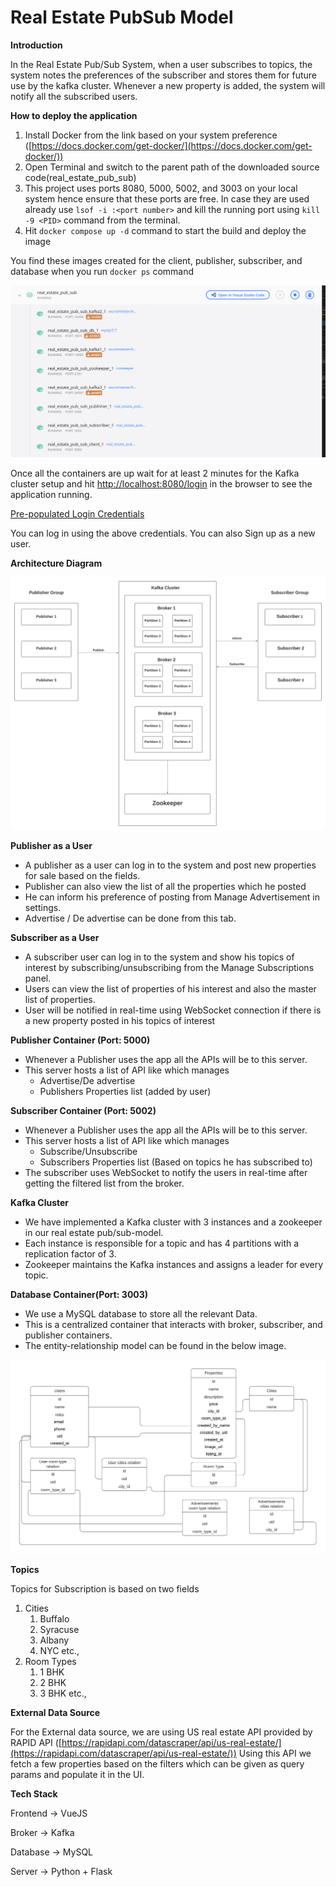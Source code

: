 # Real Estate PubSub Model

**Introduction**

In the Real Estate Pub/Sub System, when a user subscribes to topics, the system notes the preferences of the subscriber and stores them for future use by the kafka cluster. Whenever a new property is added, the system will notify all the subscribed users.

**How to deploy the application**

1. Install Docker from the link based on your system preference ([https://docs.docker.com/get-docker/](https://docs.docker.com/get-docker/))
2. Open Terminal and switch to the parent path of the downloaded source code(real_estate_pub_sub)
3. This project uses ports 8080, 5000, 5002, and 3003 on your local system hence ensure that these ports are free. In case they are used already use `lsof -i :<port number>` and kill the running port using `kill -9 <PID>` command from the terminal.
4. Hit `docker compose up -d` command to start the build and deploy the image

You find these images created for the client, publisher, subscriber, and database when you run `docker ps` command

![containers.png](asset-md/containers.png)

Once all the containers are up wait for at least 2 minutes for the Kafka cluster setup and hit [http://localhost:8080/login](http://localhost:8080/login) in the browser to see the application running.

[Pre-populated Login Credentials](asset-md/credentials.csv)

You can log in using the above credentials. You can also Sign up as a new user.

**Architecture Diagram**

![Kafka Architecture Diagram.png](asset-md/Kafka_Architecture_Diagram.png)

**Publisher as a User**

- A publisher as a user can log in to the system and post new properties for sale based on the fields.
- Publisher can also view the list of all the properties which he posted
- He can inform his preference of posting from Manage Advertisement in settings.
- Advertise / De advertise can be done from this tab.

**Subscriber as a User**

- A subscriber user can log in to the system and show his topics of interest by subscribing/unsubscribing from the Manage Subscriptions panel.
- Users can view the list of properties of his interest and also the master list of properties.
- User will be notified in real-time using WebSocket connection if there is a new property posted in his topics of interest

**Publisher Container (Port: 5000)**

- Whenever a Publisher uses the app all the APIs will be to this server.
- This server hosts a list of API like which manages
  - Advertise/De advertise
  - Publishers Properties list (added by user)

**Subscriber Container (Port: 5002)**

- Whenever a Publisher uses the app all the APIs will be to this server.
- This server hosts a list of API like which manages
  - Subscribe/Unsubscribe
  - Subscribers Properties list (Based on topics he has subscribed to)
- The subscriber uses WebSocket to notify the users in real-time after getting the filtered list from the broker.

**Kafka Cluster**

- We have implemented a Kafka cluster with 3 instances and a zookeeper in our real estate pub/sub-model.
- Each instance is responsible for a topic and has 4 partitions with a replication factor of 3.
- Zookeeper maintains the Kafka instances and assigns a leader for every topic.

**Database Container(Port: 3003)**

- We use a MySQL database to store all the relevant Data.
- This is a centralized container that interacts with broker, subscriber, and publisher containers.
- The entity-relationship model can be found in the below image.

![Pub_Sub ER diagram.jpeg](asset-md/Pub_Sub_ER_diagram_.jpeg)

**Topics**

Topics for Subscription is based on two fields

1. Cities
   1. Buffalo
   2. Syracuse
   3. Albany
   4. NYC etc.,
2. Room Types
   1. 1 BHK
   2. 2 BHK
   3. 3 BHK etc.,

**External Data Source**

For the External data source, we are using US real estate API provided by RAPID API ([https://rapidapi.com/datascraper/api/us-real-estate/](https://rapidapi.com/datascraper/api/us-real-estate/)) Using this API we fetch a few properties based on the filters which can be given as query params and populate it in the UI.

**Tech Stack**

Frontend → VueJS

Broker → Kafka

Database → MySQL

Server → Python + Flask
